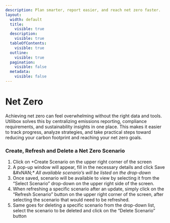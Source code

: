 ```yaml
---
description: Plan smarter, report easier, and reach net zero faster.
layout:
  width: default
  title:
    visible: true
  description:
    visible: true
  tableOfContents:
    visible: true
  outline:
    visible: true
  pagination:
    visible: false
  metadata:
    visible: false
---
```


# Net Zero

Achieving net zero can feel overwhelming without the right data and tools. Utilibox solves this by centralizing emissions reporting, compliance requirements, and sustainability insights in one place. This makes it easier to track progress, analyze strategies, and take practical steps toward reducing your carbon footprint and reaching your net zero goals.

### Create, Refresh and Delete a Net Zero Scenario

1. Click on +Create Scenario on the upper right corner of the screen
2. A pop-up window will appear, fill in the necessary details and click Save\
   &#xNAN;_\* All available scenario’s will be listed on the drop-down_
3. Once saved, scenario will be available to view by selecting it from the “Select Scenario” drop-down on the upper right side of the screen.
4. When refreshing a specific scenario after an update, simply click on the “Refresh Scenario” button on the upper right corner of the screen, after selecting the scenario that would need to be refreshed.
5. Same goes for deleting a specific scenario from the drop-down list, select the scenario to be deleted and click on the “Delete Scenario” button
